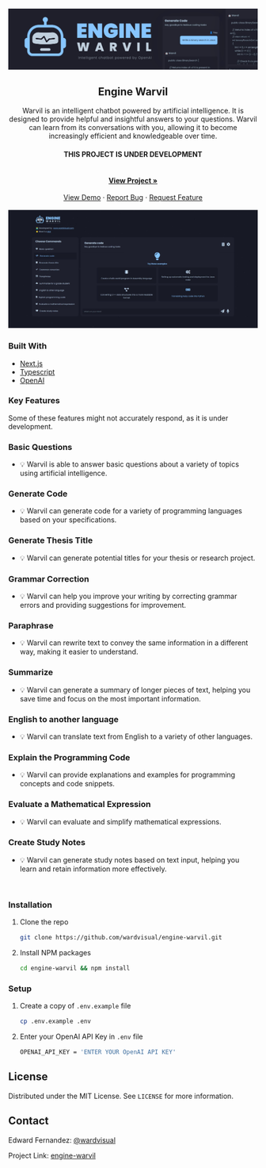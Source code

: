 <div id="top"></div>

<!-- PROJECT LOGO -->
<br />
<div align="center">
  <a href="https://github.com/wardvisual/engine-warvil">
    <img src="./public/banner.svg" alt="banner">
  </a>
  <br />
  <h2 align="center">Engine Warvil</h2>

  <p align=" center">Warvil is an intelligent chatbot powered by artificial intelligence. It is designed to provide helpful and insightful answers to your questions. Warvil can learn from its conversations with you, allowing it to become increasingly efficient and knowledgeable over time.</p>
  <h4>THIS PROJECT IS UNDER DEVELOPMENT</h4>
    <br />
    <a href="https://engine-warvil.vercel.app/"><strong>View Project »</strong></a>
    <br />    
    <br />
    <a href="https://github.com/wardvisual/engine-warvil">View Demo</a>
    ·
    <a href="https://github.com/wardvisual/engine-warvil/issues">Report Bug</a>
    ·
    <a href="https://github.com/wardvisual/engine-warvil/issues">Request Feature</a>
  
</div>

<br />
<a href="https://github.com/wardvisual/engine-warvil">
   <img src="./public/banner.jpg" alt="homepage">
</a>

<br />
<!-- BUILT WITH -->

### Built With

- [Next.js](https://nextjs.org/)
- [Typescript](https://www.typescriptlang.org/)
- [OpenAI](https://openai.com/)

<!-- FEATURES -->
### Key Features
   Some of these features might not accurately respond, as it is under development.

 ### Basic Questions
   - 💡 Warvil is able to answer basic questions about a variety of topics using artificial intelligence.
### Generate Code
  - 💡 Warvil can generate code for a variety of programming languages based on your specifications.

### Generate Thesis Title
   - 💡 Warvil can generate potential titles for your thesis or research project.

### Grammar Correction
   - 💡 Warvil can help you improve your writing by correcting grammar errors and providing suggestions for improvement.

### Paraphrase
- 💡 Warvil can rewrite text to convey the same information in a different way, making it easier to understand.

### Summarize
- 💡 Warvil can generate a summary of longer pieces of text, helping you save time and focus on the most important information.
### English to another language
- 💡 Warvil can translate text from English to a variety of other languages.
### Explain the Programming Code
- 💡 Warvil can provide explanations and examples for programming concepts and code snippets.

### Evaluate a Mathematical Expression
- 💡 Warvil can evaluate and simplify mathematical expressions.
### Create Study Notes
- 💡 Warvil can generate study notes based on text input, helping you learn and retain information more effectively.

<!-- INSTALLATION -->
<br />

### Installation

1. Clone the repo

   ```sh
   git clone https://github.com/wardvisual/engine-warvil.git
   ```

2. Install NPM packages

   ```sh
   cd engine-warvil && npm install
   ```

### Setup

1. Create a copy of `.env.example` file

   ```sh
   cp .env.example .env
   ```

2. Enter your OpenAI API Key in `.env` file

   ```sh
   OPENAI_API_KEY = 'ENTER YOUR OpenAI API KEY'
   ```

<!-- LICENSE -->

## License

Distributed under the MIT License. See `LICENSE` for more information.

<!-- CONTACT -->

## Contact

Edward Fernandez: [@wardvisual](https://twitter.com/wardvisual)

Project Link: [engine-warvil](https://engine-warvil.vercel.app/)
